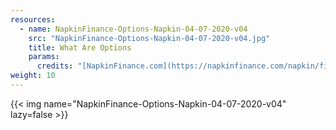 ```yaml
---
resources:
  - name: NapkinFinance-Options-Napkin-04-07-2020-v04
    src: "NapkinFinance-Options-Napkin-04-07-2020-v04.jpg"
    title: What Are Options
    params:
      credits: "[NapkinFinance.com](https://napkinfinance.com/napkin/finance-options/)"
weight: 10
---
```


{{< img name="NapkinFinance-Options-Napkin-04-07-2020-v04" lazy=false >}}
